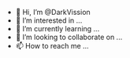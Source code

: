 - 👋 Hi, I’m @DarkVission
- 👀 I’m interested in ...
- 🌱 I’m currently learning ...
- 💞️ I’m looking to collaborate on ...
- 📫 How to reach me ...

<!---
DarkVission/DarkVission is a ✨ special ✨ repository because its `README.md` (this file) appears on your GitHub profile.
You can click the Preview link to take a look at your changes.
--->

